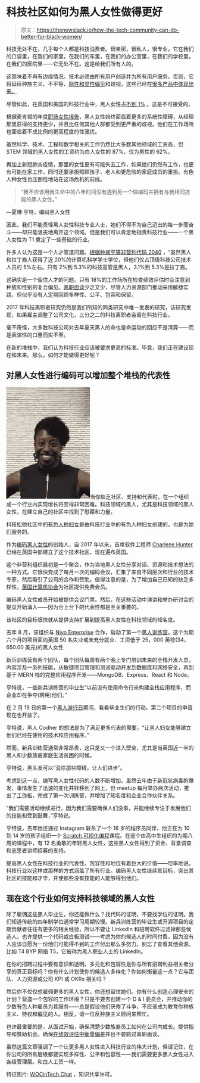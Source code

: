 # 科技社区如何为黑人女性做得更好

> 原文：<https://thenewstack.io/how-the-tech-community-can-do-better-for-black-women/>

科技无处不在，几乎每个人都是科技消费者。很亲密，很私人，很专业。它在我们的口袋里，在我们的家里，在我们的车里，在我们的办公室里，在我们的学校里，在我们的医院里——它无处不在。这是给我们所有人的。

这意味着不再有边缘情况。技术必须由所有用户创造并为所有用户服务。否则，它将延续种族主义、不平等、[隐性和显性偏见](https://www.huffingtonpost.co.uk/entry/need-more-women-of-color-tech_n_5c92a3c7e4b08c4fec33cec5?ri18n=true)和歧视，这些已经在[很多产品中体现出来。](https://towardsdatascience.com/real-life-examples-of-discriminating-artificial-intelligence-cae395a90070)

尽管如此，在英国和美国的科技行业中，黑人女性占[不到 1%](https://www.cio.com/article/3516012/women-in-tech-statistics-the-hard-truths-of-an-uphill-battle.html#:~:text=Of%20the%2025%20percent%20of,percent%20and%201%20percent,%20respectively.) 。这是不可接受的。

根据麦肯锡的年度[职场女性报告](https://womenintheworkplace.com/)，黑人女性始终面临着更多的系统性障碍，从经理那里获得的支持更少，并且比任何其他人群都受到更严重的歧视。他们在工作场所也面临着不成比例的更高程度的性骚扰。

虽然科学、技术、工程和数学相关的工作仍然比大多数其他领域的工资高，但 STEM 领域的黑人女性的工资约为白人女性的 87%，仅为男性的 62%。

再加上新冠肺炎疫情，那里的女性更有可能失去工作，如果她们仍然有工作，也更有可能在家工作，同时还要承担照顾孩子、老人和更危险的家庭成员的重担。有色人种女性也压倒性地站在这场危机的前线。

> “我不应该用我生命中的八年时间没有遇到另一个做编码并拥有与我相同技能的黑人女性。”

—夏琳·亨特，编码黑人女性

因此，我们不能责怪黑人女性科技专业人士，她们不得不为自己迈出的每一步而奋斗——却只能沮丧地离开这个领域。但是我们可以肯定地指责科技行业——一个黑人女性为 T1 奠定了一些基础的行业。

许多人认为这是一个人才管道问题。[根据种族平等非营利代码 2040](http://www.code2040.org/faq) ，“虽然黑人和拉丁裔人获得了近 20%的计算机科学学士学位，但他们仅占顶级科技公司技术人员的 5%左右。只有 2%到 5.3%的科技高管是黑人，3.1%到 5.3%是拉丁裔。

这确实是一个留住人才的问题。只有 18%的工作场所在检查绩效评估时会注意到种族和性别的复合偏见。[离职面谈](https://hbr.org/2016/04/making-exit-interviews-count)少之又少，尽管人力资源部门推动采用敏捷实践，但似乎没有人定期回顾多样性、公平、包容和保留。

2017 年科技离职者研究仍然是我们所知的同类研究中唯一发表的研究，该研究发现，如果雇主调整了公司文化，三分之二的科技离职者会留在科技行业。

毫不奇怪，大多数科技公司对去年夏天黑人的命也是命运动的回应不是清算——而是表演性的口惠而实不至。

在新的堆栈中，我们认为科技行业应该被要求更高的标准。毕竟，我们正在建设现在和未来。那么，如何才能做得更好呢？

## 对黑人女性进行编码可以增加整个堆栈的代表性

![](img/bd36768179cc2f7b9ba05e09120542c8.png)当你缺乏社区、支持和代表时，在一个组织或一个行业内实现增长将变得非常困难。科技领域的黑人，尤其是科技领域的黑人女性，在建立自己的社区中找到了慰藉和力量。

科技松弛社区中的[有色人种妇女](https://www.wocintech.co/)是由科技行业中的有色人种妇女创建的，也是为她们服务的。

作为[编码黑人女性](https://codingblackfemales.com/about)的创始人，自 2017 年以来，首席软件工程师 [Charlene Hunter](https://twitter.com/charlenephunter) 已经在英国中部建立了这个技术社区，现在遍布英国。

这个非营利组织最初是一个聚会，作为当地黑人女性分享对话、资源和技术想法的一种方式。它很快变成了每月一次的编码会议，汇集了来自不同层次和行业的技术专家，然后吸引了公司的合作和赞助。值得注意的是，为了增加自己已知的缺乏多样性，[英国计算机协会](https://www.bcs.org/membership/become-a-member/professional-membership/)为社区提供免费会员。

编码黑人女性成员开始被提供会议门票。然后，在这些活动中演讲和举办研讨会的提议开始涌入——因为台上台下的代表性都是至关重要的。

该社区的目标很快就从提供支持扩展到提高黑人女性在科技领域的知名度。

去年 8 月，该组织与 [Niyo Enterprise](https://niyoenterprise.com/) 合作，启动了第一个[黑人训练营](https://blackcodher.com/)。这个为期六个月的项目面向英国 50 名失业或未充分就业、工资低于 25，000 英镑(34，650.00 美元)的黑人女性

新兵训练营有两个团队，每个团队每周有两个晚上专门培训未来的全栈开发人员，内容涉及一系列技能，从敏捷项目管理和测试驱动开发到数据库和网络安全，再到基于 MERN 栈的完整应用程序开发——MongoDB、Express、React 和 Node。

亨特说，一些新兵训练营的毕业生“以前没有使用命令行来构建全栈应用程序，而企业却在争夺(聘用)他们。”

在 2 月 19 日的第一个[黑人游行日](https://www.eventbrite.com/e/black-codher-demo-day-tickets-131163921821)期间，看看毕业生们的行动。第二个项目的申请现在也开放了。

亨特说，黑人 Codher 的想法是为了满足更多代表的需要，“让黑人妇女能够建立他们已经在使用的技术和应用程序。”

然而，新兵训练营通常非常昂贵，这只是又一个进入壁垒，尤其是当英国近一半的黑人和少数族裔家庭生活贫困的时候。

亨特说，黑头发可以“消除那些障碍，让人们进步”。

考虑到这一点，编写黑人女性代码的人数不断增加。虽然去年由于新冠状病毒的爆发，事情发生了迅速的变化并转移到了网上，但 meetup 每月举办两次活动，推出了[工作板](https://jobs.codingblackfemales.com/)，完成了第一次训练营，并增加了知名度和企业合作伙伴关系。

“我们需要活动继续进行，因为我们需要确保人们没事，并能继续专注于发展他们的技能和受到鼓舞，”亨特说。

亨特说，去年她还通过 Instagram 联系了一个 16 岁的程序员同伴，他正在为 10 到 14 岁的孩子组织一个 [Scratch 可视化编程](https://scratch.mit.edu/)课程。在这个由高中生组织的为期八周的课程中，有 12 名勇敢的年轻黑人女性，这些黑人女性得到了资金、背景调查和志愿者讲师招募的支持。

提高黑人女性在科技行业的代表性、包容性和地位有着巨大的价值——坦率地说，科技行业以这样或那样的方式涵盖了所有行业。编码黑人女性继续其目标，突出其社区的技能和才华，并使那些没有技能的人能够得到他们。

## 现在这个行业如何支持科技领域的黑人女性

除了雇佣这些黑人毕业生，你还能做什么？找代码的证明，不要找学位的证明。我们知道传统的四年制学位通常学习周期较慢。新兵训练营的毕业生或开源项目的定期贡献者往往有更多的相关经验，所以不要让 LinkedIn 和招聘软件过滤掉那些候选人。也许提供一个代码或白板测试——考虑为你的候选人的时间付费，因为没有人应该自愿为一份他们可能得不到的工作付出那么多努力。别忘了查看其他资源，比如 T4 BYP 网络 T5，它被称为黑人职业人士的 LinkedIn。

在你的招聘过程中要有意识和透明。多元化和包容性是你与所有招聘利益相关者分享的真正目标吗？你有什么计划使你的候选人多样化？你如何衡量这一点？它与团队、人力资源或公司 KPI 或 OKRs 相关吗？

然后你不仅仅想雇佣更多的黑人女性，你还想留住她们。你有什么创造心理安全的计划？营造一个包容的工作环境？只是不要去创建一个 D & I 委员会，并推动你的少数有色人种雇员为其服务——总是假设他们厌倦了斗争，不应该成为教育你种族主义、特权和偏见的人。相反，请一位反种族主义顾问来帮忙。

也许最重要的是，从面试开始，确保清楚少数族裔员工如何在公司内成长。提供指导和赞助机会。确保[在绩效评估中衡量偏差](https://www.cultureamp.com/blog/10-performance-review-biases-and-how-to-avoid-them/)并且不要跳过离职面谈。

虽然这篇文章强调了一个让更多黑人女性进入科技行业的伟大计划，但请记住，在你公司的所有层级都要实现多样性、公平和包容性——我们需要更多黑人女性进入各级管理层。和白人工资一样。

特征图片: [WOCinTech Chat](https://www.wocintechchat.com/blog/wocintechphotos) ，知识共享许可。

<svg xmlns:xlink="http://www.w3.org/1999/xlink" viewBox="0 0 68 31" version="1.1"><title>Group</title> <desc>Created with Sketch.</desc></svg>